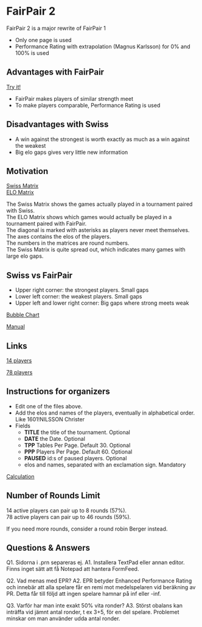 # FairPair 2

FairPair 2 is a major rewrite of FairPair 1

* Only one page is used
* Performance Rating with extrapolation (Magnus Karlsson) for 0% and 100% is used


## Advantages with FairPair

[Try it!](https://christernilsson.github.io/FairPair2)

* FairPair makes players of similar strength meet
* To make players comparable, Performance Rating is used

## Disadvantages with Swiss

* A win against the strongest is worth exactly as much as a win against the weakest
* Big elo gaps gives very little new information

## Motivation

[Swiss Matrix](swiss-78.txt)  
[ELO Matrix](elo-78.txt)  

The Swiss Matrix shows the games actually played in a tournament paired with Swiss.  
The ELO Matrix shows which games would actually be played in a tournament paired with FairPair.  
The diagonal is marked with asterisks as players never meet themselves.  
The axes contains the elos of the players.  
The numbers in the matrices are round numbers.  
The Swiss Matrix is quite spread out, which indicates many games with large elo gaps.  

## Swiss vs FairPair

* Upper right corner: the strongest players. Small gaps
* Lower left corner: the weakest players. Small gaps
* Upper left and lower right corner: Big gaps where strong meets weak

[Bubble Chart](https://christernilsson.github.io/2024/027-BubbleChart)  

[Manual](markdown/manual.md)  

## Links

[14 players](tournaments/14.txt)  

[78 players](tournaments/78.txt)  

## Instructions for organizers
* Edit one of the files above.
* Add the elos and names of the players, eventually in alphabetical order. Like 1601!NILSSON Christer
* Fields
	* **TITLE** the title of the tournament. Optional
	* **DATE** the Date. Optional
	* **TPP** Tables Per Page. Default 30. Optional
	* **PPP** Players Per Page. Default 60. Optional
	* **PAUSED** id:s of paused players. Optional
	* elos and names, separated with an exclamation sign. Mandatory

[Calculation](markdown/calculation.md)

## Number of Rounds Limit

14 active players can pair up to  8 rounds (57%).  
78 active players can pair up to 46 rounds (59%).   

If you need more rounds, consider a round robin Berger instead.

## Questions & Answers

Q1. Sidorna i .prn separeras ej.
A1. Installera TextPad eller annan editor. Finns inget sätt att få Notepad att hantera FormFeed.

Q2. Vad menas med EPR?
A2. EPR betyder Enhanced Performance Rating och innebär att alla spelare får en remi mot medelspelaren vid beräkning av PR. Detta får till följd att ingen spelare hamnar på inf eller -inf.

Q3. Varför har man inte exakt 50% vita ronder?
A3. Störst obalans kan inträffa vid jämnt antal ronder, t ex 3+5, för en del spelare. Problemet minskar om man använder udda antal ronder.